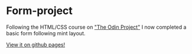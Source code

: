 # Form-project

Following the HTML/CSS course on ["The Odin Project"](https://www.theodinproject.com/dashboard) I now completed a basic form following mint layout.

[View it on github pages!](https://vanny96.github.io/form-project/)
